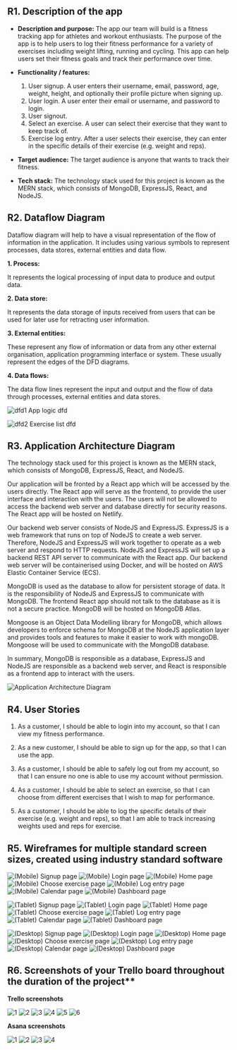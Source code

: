 ## R1.	Description of the app
- **Description and purpose:** The app our team will build is a fitness tracking app for athletes and workout enthusiasts. The purpose of the app is to help users to log their fitness performance for a variety of exercises including weight lifting, running and cycling. This app can help users set their fitness goals and track their performance over time.

- **Functionality / features:**
    1. User signup. A user enters their username, email, password, age, weight, height, and optionally their profile picture when signing up.
    2. User login. A user enter their email or username, and password to login.
    3. User signout.
    4. Select an exercise. A user can select their exercise that they want to keep track of.
    5. Exercise log entry. After a user selects their exercise, they can enter in the specific details of their exercise (e.g. weight and reps).

- **Target audience:** The target audience is anyone that wants to track their fitness.

- **Tech stack:** The technology stack used for this project is known as the MERN stack, which consists of MongoDB, ExpressJS, React, and NodeJS.

## R2.	Dataflow Diagram 

Dataflow diagram will help to have a visual representation of the flow of information in the application. It includes using various symbols to represent processes, data stores, external entities and data flow. 

**1. Process:**

It represents the logical processing of input data to produce and output data.

**2. Data store:**

It represents the data storage of inputs received from users that can be used for later use for retracting user information.

**3. External entities:**

These represent any flow of information or data from any other external organisation, application programming interface or system. These usually represent the edges of the DFD diagrams.

**4. Data flows:**

The data flow lines represent the input and output and the flow of data through processes, external entities and data stores.

![dfd1](./dfd1.png)
App logic dfd

![dfd2](./dfd2.png)
Exercise list dfd


## R3.	Application Architecture Diagram
The technology stack used for this project is known as the MERN stack, which consists of MongoDB, ExpressJS, React, and NodeJS.

Our application will be fronted by a React app which will be accessed by the users directly. The React app will serve as the frontend, to provide the user interface and interaction with the users. The users will not be allowed to access the backend web server and database directly for security reasons. The React app will be hosted on Netlify.

Our backend web server consists of NodeJS and ExpressJS. ExpressJS is a web framework that runs on top of NodeJS to create a web server. Therefore, NodeJS and ExpressJS will work together to operate as a web server and respond to HTTP requests. NodeJS and ExpressJS will set up a backend REST API server to communicate with the React app. Our backend web server will be containerised using Docker, and will be hosted on AWS Elastic Container Service (ECS).

MongoDB is used as the database to allow for persistent storage of data. It is the responsibility of NodeJS and ExpressJS to communicate with MongoDB. The frontend React app should not talk to the database as it is not a secure practice. MongoDB will be hosted on MongoDB Atlas.

Mongoose is an Object Data Modelling library for MongoDB, which allows developers to enforce schema for MongoDB at the NodeJS application layer and provides tools and features to make it easier to work with mongoDB. Mongoose will be used to communicate with the MongoDB database.

In summary, MongoDB is responsible as a database, ExpressJS and NodeJS are responsible as a backend web server, and React is responsible as a frontend app to interact with the users.

![Application Architecture Diagram](./docs/application_architecture_diagram.drawio.png)

## R4.	User Stories

1. As a customer, I should be able to login into my account, so that I can view my fitness performance.

2. As a new customer,  I should be able to sign up for the app, so that I can use the app.

3. As a customer, I should be able to safely log out from my account, so that I can ensure no one is able to use my account without permission.

4.  As a customer, I should be able to select an exercise, so that I can choose from different exercises that I wish to map for performance.

5. As a customer, I should be able to log the specific details of their exercise (e.g. weight and reps), so that I am able to track increasing weights used and reps for exercise.






## R5.	Wireframes for multiple standard screen sizes, created using industry standard software


![(Mobile) Signup page](./docs/(Mobile)_Signup_page.png)
![(Mobile) Login page](./docs/(Mobile)_Login_page.png)
![(Mobile) Home page](./docs/(Mobile)_Home_page.png)
![(Mobile) Choose exercise page](./docs/(Mobile)_Choose_exercise_page.png)
![(Mobile) Log entry page](./docs/(Mobile)_Log_entry_page.png)
![(Mobile) Calendar page](./docs/(Mobile)_Calendar_page.png)
![(Mobile) Dashboard page](./docs/(Mobile)_Dashboard_page.png)

![(Tablet) Signup page](./docs/(Tablet)_Signup_page.png)
![(Tablet) Login page](./docs/(Tablet)_Login_page.png)
![(Tablet) Home page](./docs/(Tablet)_Home_page.png)
![(Tablet) Choose exercise page](./docs/(Tablet)_Choose_exercise_page.png)
![(Tablet) Log entry page](./docs/(Tablet)_Log_entry_page.png)
![(Tablet) Calendar page](./docs/(Tablet)_Calendar_page.png)
![(Tablet) Dashboard page](./docs/(Tablet)_Dashboard_page.png)

![(Desktop) Signup page](./docs/(Desktop)_Signup_page.png)
![(Desktop) Login page](./docs/(Desktop)_Login_page.png)
![(Desktop) Home page](./docs/(Desktop)_Home_page.png)
![(Desktop) Choose exercise page](./docs/(Desktop)_Choose_exercise_page.png)
![(Desktop) Log entry page](./docs/(Desktop)_Log_entry_page.png)
![(Desktop) Calendar page](./docs/(Desktop)_Calendar_page.png)
![(Desktop) Dashboard page](./docs/(Desktop)_Dashboard_page.png)

## R6.	Screenshots of your Trello board throughout the duration of the project**


**Trello screenshots**

![1](./trello/1.png)
![2](./trello/2.png)
![3](./trello/3.png)
![4](./trello/4.png)
![5](./trello/5.png)
![6](./trello/6.png)

**Asana screenshots**

![1](./asana/1.png)
![2](./asana/2.png)
![3](./asana/3.png)
![4](./asana/4.png)
